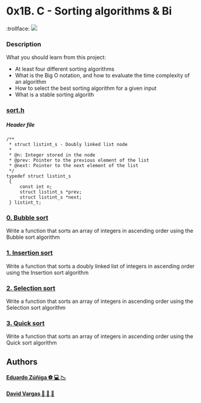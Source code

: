 # 0x1B. C - Sorting algorithms & Bi

:trollface:
![](https://miro.medium.com/max/646/1*xBNaUDWTVnNIvMTrpS00yQ.png)

### Description

What you should learn from this project:

- At least four different sorting algorithms
- What is the Big O notation, and how to evaluate the time complexity of an algorithm
- How to select the best sorting algorithm for a given input
- What is a stable sorting algorith

### [sort.h](https://github.com/edwardzuniga/ "sort.h")

##### Header file

    /**
     * struct listint_s - Doubly linked list node
     *
     * @n: Integer stored in the node
     * @prev: Pointer to the previous element of the list
     * @next: Pointer to the next element of the list
     */
    typedef struct listint_s
     {
         const int n;
         struct listint_s *prev;
         struct listint_s *next;
     } listint_t;

### [0. Bubble sort](https://github.com/edwardzuniga/ "0. Bubble sort")

Write a function that sorts an array of integers in ascending order using the Bubble sort algorithm

### [1. Insertion sort](https://github.com/edwardzuniga/ "1. Insertion sort")

Write a function that sorts a doubly linked list of integers in ascending order using the Insertion sort algorithm

### [2. Selection sort](https://github.com/edwardzuniga/ "2. Selection sort")

Write a function that sorts an array of integers in ascending order using the Selection sort algorithm

### [3. Quick sort](https://github.com/edwardzuniga/ "3. Quick sort")

Write a function that sorts an array of integers in ascending order using the Quick sort algorithm

## Authors

#### [Eduardo Zúñiga :soccer: :computer: :chart_with_downwards_trend:](https://github.com/edwardzuniga/ "Eduardo Zúñiga") 
#### [David Vargas :eggplant: :peach: :nail_care:](https://github.com/David-VargasV/ "David Vargas") 